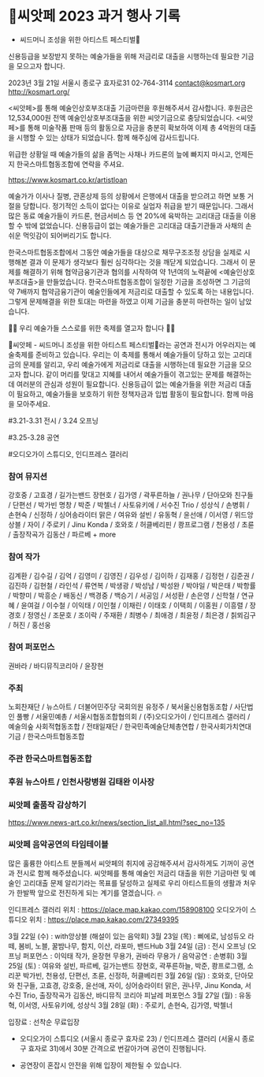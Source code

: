 # 🌱씨앗페 2023 과거 행사 기록 
- 씨드머니 조성을 위한 아티스트 페스티벌🌱 

신용등급을 보장받지 못하는 예술가들을 위해 저금리로 대출을 시행하는데 필요한 기금을 모으고자 합니다.

2023년 3월 21일
서울시 종로구 효자로31
02-764-3114
contact@kosmart.org
http://kosmart.org/

<씨앗페>를 통해 예술인상호부조대출 기금마련을 후원해주셔서 감사합니다. 후원금은 12,534,000원 전액 예술인상호부조대출을 위한 씨앗기금으로 충당되었습니다. <씨앗페>를 통해 미술작품 판매 등의 활동으로 자금을 충분히 확보하여 이제 총 4억원의 대출을 시행할 수 있는 상태가 되었습니다. 함께 해주심에 감사드립니다.

위급한 상황일 때 예술가들의 삶을 좀먹는 사채나 카드론의 늪에 빠지지 마시고, 언제든지 한국스마트협동조합에 연락을 주셔요.

https://www.kosmart.co.kr/artistloan

예술가가 이사나 질병, 관혼상제 등의 상황에서 은행에서 대출을 받으려고 하면 보통 거절을 당합니다. 정기적인 소득이 없다는 이유로 실업자 취급을 받기 때문입니다. 그래서 많은 동료 예술가들이 카드론, 현금서비스 등 연 20%에 육박하는 고리대금 대출을 이용할 수 밖에 없었습니다. 신용등급이 없는 예술가들은 고리대금 대출기관들과 사채의 손쉬운 먹잇감이 되어버리기도 합니다.

한국스마트협동조합에서 그동안 예술가들을 대상으로 채무구조조정 상담을 실제로 시행해본 결과 이 문제가 생각보다 훨씬 심각하다는 것을 깨닫게 되었습니다. 그래서 이 문제를 해결하기 위해 협약금융기관과 협의를 시작하여 약 1년여의 노력끝에 <예술인상호부조대출>을 만들었습니다. 한국스마트협동조합이 일정한 기금을 조성하면 그 기금의 약 7배까지 협약금융기관이 예술인들에게 저금리로 대출할 수 있도록 하는 내용입니다. 그렇게 문제해결을 위한 토대는 마련을 하였고 이제 기금을 충분히 마련하는 일이 남았습니다.

👫👫 우리 예술가들 스스로를 위한 축제를 열고자 합니다 👫👫

🌱씨앗페 - 씨드머니 조성을 위한 아티스트 페스티벌🌱라는 공연과 전시가 어우러지는 예술축제를 준비하고 있습니다. 우리는 이 축제를 통해서 예술가들이 당하고 있는 고리대금의 문제를 알리고, 우리 예술가에게 저금리로 대출을 시행하는데 필요한 기금을 모으고자 합니다. 같이 머리를 맞대고 지혜를 내어서 예술가들이 겪고있는 문제를 해결하는데 여러분의 관심과 성원이 필요합니다. 신용등급이 없는 예술가들을 위한 저금리 대출이 필요하고, 예술가들을 보호하기 위한 정책자금과 입법 활동이 필요합니다. 함께 마음을 모아주세요.

#3.21-3.31 전시 / 3.24 오프닝

#3.25-3.28 공연

#오디오가이 스튜디오, 인디프레스 갤러리

### 참여 뮤지션
강호중 / 고효경 / 길가는밴드 장현호 / 김가영 / 곽푸른하늘 / 권나무 / 단아모와 친구들 / 단편선 / 박가빈 명창 / 박준 / 박첼너 / 사토유키에 / 서수진 Trio / 성상식 / 손병휘 / 손현숙 / 신정하 / 싱어송라이터 맑은 / 여유와 설빈 / 유동혁 / 윤선애 / 이서영 / 위드앙상블 / 자이 / 주로키 / Jinu Konda / 호와호 / 허클베리핀 / 쾅프로그램 / 천용성 / 초륜 / 출장작곡가 김동산 / 파르베 + more

### 참여 작가
김계환 / 김수길 / 김억 / 김영미 / 김영진 / 김우성 / 김이하 / 김재홍 / 김정헌 / 김준권 / 김진하 / 김현철 / 라인석 / 류연복 / 박생광 / 박성남 / 박성완 / 박야일 / 박은태 / 박항률 / 박향미 / 박흥순 / 배동신 / 백경중 / 백승기 / 서공임 / 서성환 / 손은영 / 신학철 / 연규혜 / 윤여걸 / 이수철 / 이익태 / 이인철 / 이채린 / 이태호 / 이택희 / 이홍원 / 이흥렬 / 장경호 / 정영신 / 조문호 / 조이락 / 주재환 / 최병수 / 최애경 / 최윤정 / 최은경 / 칡뫼김구 / 허진 / 홍선웅

### 참여 퍼포먼스
권바라 / 바디뮤직코리아 / 윤장현 

### 주최
노회찬재단 / 뉴스아트 / 더불어민주당 국회의원 유정주 / 북서울신용협동조합 / 사단법인 풀빵 / 서울민예총 / 서울시협동조합협의회 / (주)오디오가이 / 인디프레스 갤러리 / 예술의숲 사회적협동조합 / 전태일재단 / 한국민족예술단체총연합 / 한국사회가치연대기금 / 한국스마트협동조합

### 주관 한국스마트협동조합

### 후원 뉴스아트 / 인천사랑병원 김태완 이사장

### 씨앗페 출품작 감상하기
https://www.news-art.co.kr/news/section_list_all.html?sec_no=135

### 씨앗페 음악공연의 타임테이블

많은 훌륭한 아티스트 분들께서 씨앗페의 취지에 공감해주셔서 감사하게도 기꺼이 공연과 전시로 함께 해주셨습니다. 씨앗페를 통해 예술인 저금리 대출을 위한 기금마련 및 예술인 고리대출 문제 알리기라는 목표를 달성하고 실제로 우리 아티스트들의 생활과 처우가 한발짝 앞으로 전진하게 되는 계기를 열겠습니다. 🔥


인디프레스 갤러리 위치 : https://place.map.kakao.com/158908100
오디오가이 스튜디오 위치 : https://place.map.kakao.com/27349395

3월 22일 (수) : with앙상블 (해설이 있는 음악회)
3월 23일 (목) : 삐에로, 남성듀오 라떼, 봄비, 노블, 꿀밤나무, 함지, 이산, 라포마, 밴드Hub
3월 24일 (금) : 전시 오프닝 (오프닝 퍼포먼스 : 이익태 작가, 윤장현 무용가, 권바라 무용가 / 음악공연 : 손병휘)
3월 25일 (토) : 여유와 설빈, 파르베, 길가는밴드 장현호, 곽푸른하늘, 박준, 쾅프로그램, 소리꾼 박가빈, 천용성, 단편선, 초륜, 신정하, 허클베리핀
3월 26일 (일) : 호와호, 단아모와 친구들, 고효경, 강호중, 윤선애, 자이, 싱어송라이터 맑은, 권나무, Jinu Konda, 서수진 Trio, 출장작곡가 김동산, 바디뮤직 코리아 피날레 퍼포먼스
3월 27일 (월) : 유동혁, 이서영, 사토유키에, 성상식
3월 28일 (화) : 주로키, 손현숙, 김가영, 박첼너

입장료 : 선착순 무료입장

* 오디오가이 스튜디오 (서울시 종로구 효자로 23) / 인디프레스 갤러리 (서울시 종로구 효자로 31)에서 30분 간격으로 번갈아가며 공연이 진행됩니다.

* 공연장이 혼잡시 안전을 위해 입장이 제한될 수 있습니다.
